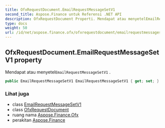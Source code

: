 ```yaml
---
title: OfxRequestDocument.EmailRequestMessageSetV1
second_title: Aspose.Finance untuk Referensi .NET API
description: OfxRequestDocument Properti. Mendapat atau menyetelEmailRequestMessageSetV1 .
type: docs
weight: 50
url: /id/net/aspose.finance.ofx/ofxrequestdocument/emailrequestmessagesetv1/
---
```

## OfxRequestDocument.EmailRequestMessageSetV1 property

Mendapat atau menyetel`EmailRequestMessageSetV1` .

```csharp
public EmailRequestMessageSetV1 EmailRequestMessageSetV1 { get; set; }
```

### Lihat juga

* class [EmailRequestMessageSetV1](../../emailrequestmessagesetv1/)
* class [OfxRequestDocument](../)
* ruang nama [Aspose.Finance.Ofx](../../ofxrequestdocument/)
* perakitan [Aspose.Finance](../../../)


